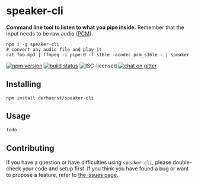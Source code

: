 # speaker-cli

**Command line tool to listen to what you pipe inside.** Remember that the input needs to be raw audio ([PCM](https://en.wikipedia.org/wiki/Pulse-code_modulation)).

```shell
npm i -g speaker-cli
# convert any audio file and play it
cat foo.mp3 | ffmpeg -i pipe:0 -f s16le -acodec pcm_s16le - | speaker
```

[![npm version](https://img.shields.io/npm/v/speaker-cli.svg)](https://www.npmjs.com/package/speaker-cli)
[![build status](https://img.shields.io/travis/derhuerst/speaker-cli.svg)](https://travis-ci.org/derhuerst/speaker-cli)
![ISC-licensed](https://img.shields.io/github/license/derhuerst/speaker-cli.svg)
[![chat on gitter](https://badges.gitter.im/derhuerst.svg)](https://gitter.im/derhuerst)


## Installing

```shell
npm install derhuerst/speaker-cli
```


## Usage

```js
todo
```


## Contributing

If you have a question or have difficulties using `speaker-cli`, please double-check your code and setup first. If you think you have found a bug or want to propose a feature, refer to [the issues page](https://github.com/derhuerst/speaker-cli/issues).
